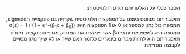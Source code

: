 <div dir="rtl">
הסבר כללי על האלגוריתם רגרסיה לוגיסטית:

האלגוריתם מבוסס בעצם על הפונקציה הלוגיסטית שקרויה גם פונקציית הsigmoid, הממפה כול נתון למספר או 0 או 1
הפונקציה היא: σ(z) = 1 / (1 + e^-(&#x3B2;<sub>1</sub>x + &#x3B2;<sub>0</sub>)) המטרה היא למצוא את ערכי ה&#x3B2; אשר יימזערו את המרחק מגרף הפונקציה.
מטרת האלגוריתם היא לחזות מקרים בינאריים כלומר האם שייך או לא שייך נתון מסויים לקבוצה מסויימת
